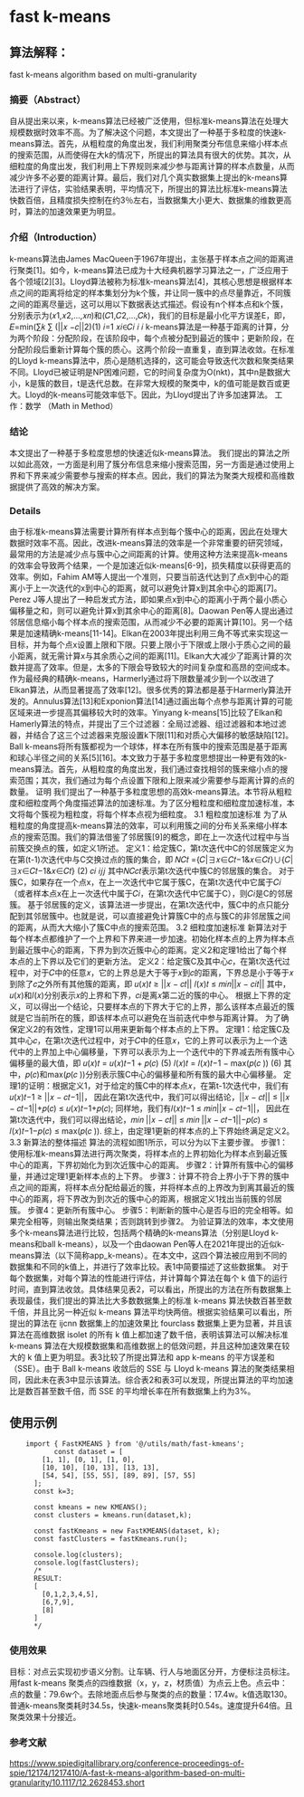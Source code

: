 # fast k-means
## 算法解释：
fast k-means algorithm based on multi-granularity
### 摘要（Abstract）
自从提出来以来，k-means算法已经被广泛使用，但标准k-means算法在处理大规模数据时效率不高。为了解决这个问题，本文提出了一种基于多粒度的快速k-means算法。首先，从粗粒度的角度出发，我们利用聚类分布信息来缩小样本点的搜索范围，从而使得在大k的情况下，所提出的算法具有很大的优势。其次，从细粒度的角度出发，我们利用上下界规则来减少参与距离计算的样本点数量，从而减少许多不必要的距离计算。最后，我们对几个真实数据集上提出的k-means算法进行了评估，实验结果表明，平均情况下，所提出的算法比标准k-means算法快数百倍，且精度损失控制在约3％左右，当数据集大小更大、数据集的维数更高时，算法的加速效果更为明显。
### 介绍（Introduction）
k-means算法由James MacQueen于1967年提出，主张基于样本点之间的距离进行聚类[1]。如今，k-means算法已成为十大经典机器学习算法之一，广泛应用于各个领域[2][3]。Lloyd算法被称为标准k-means算法[4]，其核心思想是根据样本点之间的距离将给定的样本集划分为k个簇，并让同一簇中的点尽量靠近，不同簇之间的距离尽量远，这可以用以下数据表达式描述。假设有n个样本点和k个簇，分别表示为(𝑥1,𝑥2,...,𝑥𝑛)和(𝐶1,𝐶2,...,𝐶𝑘)，我们的目标是最小化平方误差E，即， 𝐸=min⁡(∑𝑘 ∑ (||𝑥 −𝑐||2)(1) 𝑖=1 𝑥𝑖∈𝐶𝑖 𝑖 𝑖 k-means算法是一种基于距离的计算，分为两个阶段：分配阶段，在该阶段中，每个点被分配到最近的簇中；更新阶段，在分配阶段后重新计算每个簇的质心。这两个阶段一直重复，直到算法收敛。在标准的Lloyd k-means算法中，质心是随机选择的，这可能会导致迭代次数和聚类结果不同。Lloyd已被证明是NP困难问题，它的时间复杂度为O(nkt)，其中n是数据大小，k是簇的数目，t是迭代总数。在非常大规模的聚类中，k的值可能是数百或更大。Lloyd的k-means可能效率低下。因此，为Lloyd提出了许多加速算法。
工作：数学 （Math in Method）
### 结论
本文提出了一种基于多粒度思想的快速近似k-means算法。 我们提出的算法之所以如此高效，一方面是利用了簇分布信息来缩小搜索范围，另一方面是通过使用上界和下界来减少需要参与搜索的样本点。因此，我们的算法为聚类大规模和高维数据提供了高效的解决方案。

### Details
由于标准k-means算法需要计算所有样本点到每个簇中心的距离，因此在处理大数据时效率不高。因此，改进k-means算法的效率是一个非常重要的研究领域，最常用的方法是减少点与簇中心之间距离的计算。使用这种方法来提高k-means的效率会导致两个结果，一个是加速近似k-means[6-9]，损失精度以获得更高的效率。例如，Fahim AM等人提出一个准则，只要当前迭代达到了点x到中心的距离小于上一次迭代的x到中心的距离，就可以避免计算x到其余中心的距离[7]。Perez J等人提出了一种启发式方法，即如果点x到中心的距离小于两个最小质心偏移量之和，则可以避免计算x到其余中心的距离[8]。Daowan Pen等人提出通过邻居信息缩小每个样本点的搜索范围，从而减少不必要的距离计算[10]。另一个结果是加速精确k-means[11-14]。Elkan在2003年提出利用三角不等式来实现这一目标，并为每个点x设置上限和下限。只要上限小于下限或上限小于质心之间的最小距离，就无需计算x与其余质心之间的距离[11]。Elkan大大减少了距离计算的次数并提高了效率。但是，太多的下限会导致较大的时间复杂度和高昂的空间成本。作为最经典的精确k-means，Harmerly通过将下限数量减少到一个以改进了Elkan算法，从而显著提高了效率[12]。很多优秀的算法都是基于Harmerly算法开发的。Annulus算法[13]和Exponion算法[14]通过画出每个点参与距离计算的可能区域来进一步提高其偏移较大时的效率。Yinyang k-means[15]比较了Elkan和Hamerly算法的特点，并提出了三个过滤器：全局过滤器、组过滤器和本地过滤器，并结合了这三个过滤器来克服设置k下限[11]和对质心大偏移的敏感缺陷[12]。Ball k-means将所有簇都视为一个球体，样本在所有簇中的搜索范围是基于距离和球心半径之间的关系[5][16]。本文致力于基于多粒度思想提出一种更有效的k-means算法。首先，从粗粒度的角度出发，我们通过查找相邻的簇来缩小点的搜索范围；其次，我们通过为每个点设置下限和上限来减少需要参与距离计算的点的数量。
证明
我们提出了一种基于多粒度思想的高效k-means算法。本节将从粗粒度和细粒度两个角度描述算法的加速标准。为了区分粗粒度和细粒度加速标准，本文将每个簇视为粗粒度，将每个样本点视为细粒度。
3.1 粗粒度加速标准
为了从粗粒度的角度提高k-means算法的效率，可以利用簇之间的分布关系来缩小样本点的搜索范围。我们的算法借鉴了邻居簇[9]的概念，即在上一次迭代过程中与当前簇交换点的簇，如定义1所述。 定义1：给定簇C，第t次迭代中C的邻居簇定义为在第(t-1)次迭代中与C交换过点的簇的集合，即 𝑁𝐶𝑡 ={𝐶|∃𝑥∈𝐶𝑡−1&𝑥∈𝐶𝑡}∪{𝐶|∃𝑥∈𝐶𝑡−1&𝑥∈𝐶𝑡} (2) 𝑐𝑖 𝑖𝑗𝑗 其中𝑁𝐶𝑐𝑡表示第t次迭代中簇C的邻居簇的集合。 对于簇C，如果存在一个点x，在上一次迭代中它属于簇C，在第t次迭代中它属于𝐶𝑖（或者样本点x在上一次迭代中属于𝐶𝑖，在第t次迭代中它属于C），则𝐶𝑖是C的邻居簇。 基于邻居簇的定义，该算法进一步提出，在第t次迭代中，簇C中的点只能分配到其邻居簇中。也就是说，可以直接避免计算簇C中的点与簇C的非邻居簇之间的距离，从而大大缩小了簇C中点的搜索范围。
3.2 细粒度加速标准
新算法对于每个样本点都维护了一个上界和下界来进一步加速。初始化样本点的上界为样本点到最近簇中心的距离，下界为到次近簇中心的距离。定义2和定理1给出了每个样本点的上下界以及它们的更新方法。 定义2：给定簇C及其中心𝑐，在第t次迭代过程中，对于𝐶中的任意𝑥，它的上界总是大于等于𝑥到𝑐的距离，下界总是小于等于𝑥到除了𝑐之外所有其他簇的距离，即 𝑢(𝑥)𝑡 ≥ ||𝑥 − 𝑐𝑡|| 𝑙(𝑥)𝑡 ≤ 𝑚𝑖𝑛||𝑥 − 𝑐𝑖𝑡|| 其中，𝑢(𝑥)和𝑙(𝑥)分别表示𝑥的上界和下界，𝑐𝑖是离𝑥第二近的簇的中心。 根据上下界的定义，可以得出一个结论，只要样本点的下界大于它的上界，那么该样本点最近的簇就是它当前所在的簇，即该样本点可以避免在当前迭代中参与距离计算。 为了确保定义2的有效性，定理1可以用来更新每个样本点的上下界。 定理1：给定簇C及其中心𝑐，在第t次迭代过程中，对于𝐶中的任意𝑥，它的上界可以表示为上一个迭代中的上界加上中心偏移量，下界可以表示为上一个迭代中的下界减去所有簇中心偏移量的最大值，即 𝑢(𝑥)𝑡 = 𝑢(𝑥)𝑡−1 + 𝑝(𝑐) (5) 𝑙(𝑥)𝑡 = 𝑙(𝑥)𝑡−1 − max⁡(𝑝(𝑐 )) (6) 其中，𝑝(𝑐)和max⁡(𝑝(𝑐 ))分别表示簇C中心的偏移量和所有簇的最大中心偏移量。 定理1的证明：根据定义1，对于给定的簇C中的样本点𝑥，在第t-1次迭代中，我们有𝑢(𝑥)𝑡−1 ≥ ||𝑥 − 𝑐𝑡−1||， 因此在第t次迭代中，我们可以得出结论，||𝑥 − 𝑐𝑡|| ≤ ||𝑥 − 𝑐𝑡−1||+𝑝(𝑐) ≤ 𝑢(𝑥)𝑡−1+𝑝(𝑐); 同样地，我们有𝑙(𝑥)𝑡−1 ≤ 𝑚𝑖𝑛||𝑥 − 𝑐𝑡−1||， 因此在第t次迭代中，我们可以得出结论，𝑚𝑖𝑛 ||𝑥 − 𝑐𝑡|| ≤ 𝑚𝑖𝑛 ||𝑥 − 𝑐𝑡−1||−𝑝(𝑐) ≤ 𝑙(𝑥)𝑡−1−𝑝(𝑐) ≤ max⁡(𝑝(𝑐 )). 综上，由定理1更新的样本点的上下界始终满足定义2。
3.3 新算法的整体描述
算法的流程如图1所示，可以分为以下主要步骤。 步骤1：使用标准k-means算法进行两次聚类，将样本点的上界初始化为样本点到最近簇中心的距离，下界初始化为到次近簇中心的距离。 步骤2：计算所有簇中心的偏移量，并通过定理1更新样本点的上下界。 步骤3：计算不符合上界小于下界的簇中点之间的距离，将样本点分配给最近的簇，并将样本点的上界改为到离其最近的簇中心的距离，将下界改为到次近的簇中心的距离，根据定义1找出当前簇的邻居簇。 步骤4：更新所有簇中心。 步骤5：判断新的簇中心是否与旧的完全相等。如果完全相等，则输出聚类结果；否则跳转到步骤2。
为验证算法的效率，本文使用多个k-means算法进行比较，包括两个精确的k-means算法（分别是Lloyd k-means和ball k-means），以及一个由daowan Pen等人在2021年提出的近似k-means算法（以下简称app_k-means）。在本文中，这四个算法被应用到不同的数据集和不同的k值上，并进行了效率比较。表1中简要描述了这些数据集。
对于每个数据集，对每个算法的性能进行评估，并计算每个算法在每个 k 值下的运行时间，直到算法收敛。具体结果见表2，可以看出，所提出的方法在所有数据集上表现最佳，我们提出的算法比大多数数据集上的标准 k-means 算法快数百甚至数千倍，并且比另一种近似 k-means 算法平均快两倍。根据实验结果可以看出，所提出的算法在 ijcnn 数据集上的加速效果比 fourclass 数据集上更为显著，并且该算法在高维数据 isolet 的所有 k 值上都加速了数千倍，表明该算法可以解决标准 k-means 算法在大规模数据集和高维数据上的低效问题，并且这种加速效果在较大的 k 值上更为明显。表3比较了所提出算法和 app k-means 的平方误差和（SSE）。由于 Ball k-means 收敛后的 SSE 与 Lloyd k-means 算法的聚类结果相同，因此未在表3中显示该算法。综合表2和表3可以发现，所提出算法的平均加速比是数百甚至数千倍，而 SSE 的平均增长率在所有数据集上约为3%。

## 使用示例
``` import { KMEANS } from '@/utils/math/k-means';
    import { FastKMEANS } from '@/utils/math/fast-kmeans';
           const dataset = [
        [1, 1], [0, 1], [1, 0],
        [10, 10], [10, 13], [13, 13],
        [54, 54], [55, 55], [89, 89], [57, 55]
      ];
      const k=3;
      
      const kmeans = new KMEANS();
      const clusters = kmeans.run(dataset,k);
      
      const fastKmeans = new FastKMEANS(dataset, k);
      const fastClusters = fastKmeans.run();

      console.log(clusters);
      console.log(fastClusters);
      /*
      RESULT:
      [
        [0,1,2,3,4,5],
        [6,7,9],
        [8]
      ]
      */
``` 

### 使用效果
目标：对点云实现初步语义分割。让车辆、行人与地面区分开，方便标注员标注。
  用fast k-means 聚类点的四维数据（x，y，z，材质值）为点云上色。点云中：点的数量：79.6w个。去除地面点后参与聚类的点的数量：17.4w。k值选取130。普通k-means聚类耗时34.5s，快速k-means聚类耗时0.54s。速度提升64倍。且聚类效果十分接近。

### 参考文献
https://www.spiedigitallibrary.org/conference-proceedings-of-spie/12174/1217410/A-fast-k-means-algorithm-based-on-multi-granularity/10.1117/12.2628453.short
